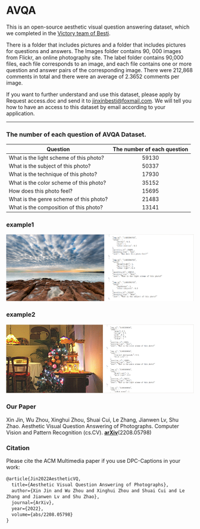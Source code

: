 # AVQA

This is an open-source aesthetic visual question answering dataset, which we completed in the [Victory team of Besti](https://www.victory-lab.net/).

There is a folder that includes pictures and a folder that includes pictures for questions and answers. The Images folder contains 90, 000 images from Flickr, an online photography site. The label folder contains 90,000 files, each file corresponds to an image, and each file contains one or more question and answer pairs of the corresponding image. There were 212,868 comments in total and there were an average of 2.3652 comments per image.

If you want to further understand and use this dataset, please apply by Request access.doc and send it to jinxinbesti@foxmail.com. We will tell you how to have an access to this dataset by email according to your application.

*************************************************************************************
### The number of each question of AVQA Dataset.

| Question      | The number of each question     |
| ---------- | :-----------:  |
| What is the light scheme of this photo?      |  59130     |
| What is the subject of this photo?           |  50337     |
| What is the technique of this photo?     | 17930     |
| What is the color scheme of this photo?      | 35152     |
| How does this photo feel?                    | 15695    |
| What is the genre scheme of this photo?      | 21483    |
| What is the composition of this photo?      | 13141    |
  
### example1
   
![](0f4f017440367f2716da1235401bb77.png)  

  
### example2

![](7f2a2d29bccd0fdd52af169761ba2d5.png) 
  
### Our Paper  
  
Xin Jin, Wu Zhou, Xinghui Zhou, Shuai Cui, Le Zhang, Jianwen Lv, Shu Zhao. Aesthetic Visual Question Answering of Photographs. Computer Vision and Pattern Recognition (cs.CV).  **[arXiv](https://arxiv.org/abs/2208.05798)**(2208.05798)


### Citation

Please cite the ACM Multimedia paper if you use DPC-Captions in your work:

```
@article{Jin2022AestheticVQ,
  title={Aesthetic Visual Question Answering of Photographs},
  author={Xin Jin and Wu Zhou and Xinghui Zhou and Shuai Cui and Le Zhang and Jianwen Lv and Shu Zhao},
  journal={ArXiv},
  year={2022},
  volume={abs/2208.05798}
}
```
